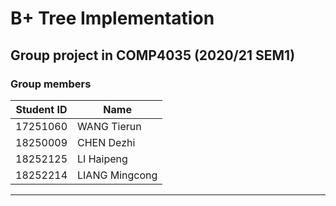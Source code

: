 # B+ Tree Implementation
## Group project in COMP4035 (2020/21 SEM1)
### Group members
Student ID | Name
-------- | --------------
17251060 | WANG Tierun
18250009 | CHEN Dezhi
18252125 | LI Haipeng
18252214 | LIANG Mingcong

---------------------------
